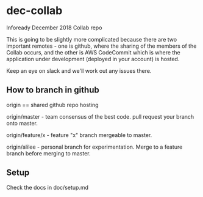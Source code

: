 # dec-collab
Infoready December 2018 Collab repo

This is going to be slightly more complicated because there are two important
remotes - one is github, where the sharing of the members of the Collab occurs,
and the other is AWS CodeCommit which is where the application under development
(deployed in your account) is hosted.

Keep an eye on slack and we'll work out any issues there.

## How to branch in github

origin == shared github repo hosting

origin/master - team consensus of the best code. pull request your branch onto
master.

origin/feature/x - feature "x" branch mergeable to master.

origin/alilee - personal branch for experimentation. Merge to a feature branch
before merging to master.

## Setup

Check the docs in doc/setup.md
